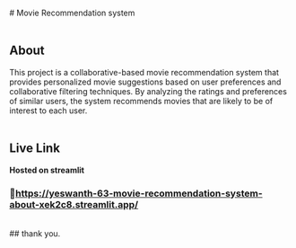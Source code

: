 <br>
# Movie Recommendation system
<br>
<br>

## About
This project is a collaborative-based movie recommendation system that provides personalized movie suggestions based on user preferences and collaborative filtering techniques. By analyzing the ratings and preferences of similar users, the system recommends movies that are likely to be of interest to each user.
<br>
<br>

## Live Link
**Hosted on streamlit**

### 🔗https://yeswanth-63-movie-recommendation-system-about-xek2c8.streamlit.app/
<br>
## thank you.
